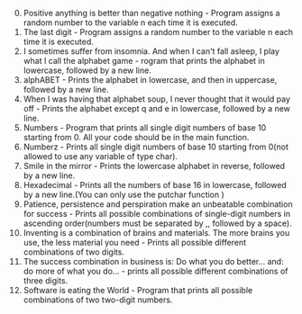  0. Positive anything is better than negative nothing - Program assigns a random number to the variable n each time it is executed.
1. The last digit - Program assigns a random number to the variable n each time it is executed.
2. I sometimes suffer from insomnia. And when I can't fall asleep, I play what I call the alphabet game - rogram that prints the alphabet in lowercase, followed by a new line.
3. alphABET - Prints the alphabet in lowercase, and then in uppercase, followed by a new line.
4. When I was having that alphabet soup, I never thought that it would pay off - Prints the alphabet except q and e in lowercase, followed by a new line.
5. Numbers - Program that prints all single digit numbers of base 10 starting from 0. All your code should be in the main function.
6. Numberz - Prints all single digit numbers of base 10 starting from 0(not allowed to use any variable of type char).
7. Smile in the mirror - Prints the lowercase alphabet in reverse, followed by a new line.
8. Hexadecimal - Prints all the numbers of base 16 in lowercase, followed by a new line.(You can only use the putchar function )
9. Patience, persistence and perspiration make an unbeatable combination for success - Prints all possible combinations of single-digit numbers in ascending order(numbers must be separated by ,, followed by a space).
10. Inventing is a combination of brains and materials. The more brains you use, the less material you need - Prints all possible different combinations of two digits.
11. The success combination in business is: Do what you do better... and: do more of what you do... - prints all possible different combinations of three digits.
12. Software is eating the World - Program that prints all possible combinations of two two-digit numbers.


